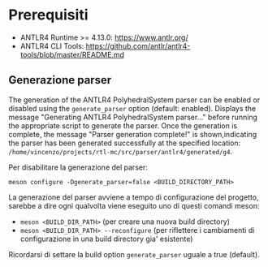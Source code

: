 # Prerequisiti
- ANTLR4 Runtime >= 4.13.0: https://www.antlr.org/
- ANTLR4 CLI Tools: https://github.com/antlr/antlr4-tools/blob/master/README.md

## Generazione parser
The generation of the ANTLR4 PolyhedralSystem parser can be enabled or disabled using the `generate_parser` option (default: enabled).
Displays the message "Generating ANTLR4 PolyhedralSystem parser..." before running the appropriate script to generate the parser.
Once the generation is complete, the message "Parser generation complete!" is shown,indicating the parser has been generated successfully at the specified location:
`/home/vincenzo/projects/rtl-mc/src/parser/antlr4/generated/g4`.

Per disabilitare la generazione del parser:
```shell
meson configure -Dgenerate_parser=false <BUILD_DIRECTORY_PATH> 
```

La generazione del parser avviene a tempo di configurazione del progetto, sarebbe a dire ogni qualvolta viene eseguito
uno di questi comandi meson:
- `meson <BUILD_DIR_PATH>` (per creare una nuova build directory)
- `meson <BUILD_DIR_PATH> --reconfigure` (per riflettere i cambiamenti di configurazione in una build directory gia' esistente)

Ricordarsi di settare la build option `generate_parser` uguale a true (default).